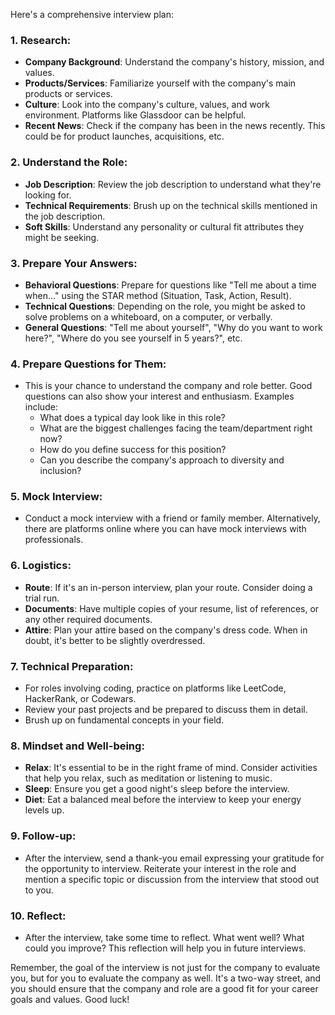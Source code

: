  Here's a comprehensive interview plan:

### 1. **Research**:
   - **Company Background**: Understand the company's history, mission, and values.
   - **Products/Services**: Familiarize yourself with the company's main products or services.
   - **Culture**: Look into the company's culture, values, and work environment. Platforms like Glassdoor can be helpful.
   - **Recent News**: Check if the company has been in the news recently. This could be for product launches, acquisitions, etc.

### 2. **Understand the Role**:
   - **Job Description**: Review the job description to understand what they're looking for.
   - **Technical Requirements**: Brush up on the technical skills mentioned in the job description.
   - **Soft Skills**: Understand any personality or cultural fit attributes they might be seeking.

### 3. **Prepare Your Answers**:
   - **Behavioral Questions**: Prepare for questions like "Tell me about a time when..." using the STAR method (Situation, Task, Action, Result).
   - **Technical Questions**: Depending on the role, you might be asked to solve problems on a whiteboard, on a computer, or verbally.
   - **General Questions**: "Tell me about yourself", "Why do you want to work here?", "Where do you see yourself in 5 years?", etc.

### 4. **Prepare Questions for Them**:
   - This is your chance to understand the company and role better. Good questions can also show your interest and enthusiasm. Examples include:
     - What does a typical day look like in this role?
     - What are the biggest challenges facing the team/department right now?
     - How do you define success for this position?
     - Can you describe the company's approach to diversity and inclusion?

### 5. **Mock Interview**:
   - Conduct a mock interview with a friend or family member. Alternatively, there are platforms online where you can have mock interviews with professionals.

### 6. **Logistics**:
   - **Route**: If it's an in-person interview, plan your route. Consider doing a trial run.
   - **Documents**: Have multiple copies of your resume, list of references, or any other required documents.
   - **Attire**: Plan your attire based on the company's dress code. When in doubt, it's better to be slightly overdressed.

### 7. **Technical Preparation**:
   - For roles involving coding, practice on platforms like LeetCode, HackerRank, or Codewars.
   - Review your past projects and be prepared to discuss them in detail.
   - Brush up on fundamental concepts in your field.

### 8. **Mindset and Well-being**:
   - **Relax**: It's essential to be in the right frame of mind. Consider activities that help you relax, such as meditation or listening to music.
   - **Sleep**: Ensure you get a good night's sleep before the interview.
   - **Diet**: Eat a balanced meal before the interview to keep your energy levels up.

### 9. **Follow-up**:
   - After the interview, send a thank-you email expressing your gratitude for the opportunity to interview. Reiterate your interest in the role and mention a specific topic or discussion from the interview that stood out to you.

### 10. **Reflect**:
   - After the interview, take some time to reflect. What went well? What could you improve? This reflection will help you in future interviews.

Remember, the goal of the interview is not just for the company to evaluate you, but for you to evaluate the company as well. It's a two-way street, and you should ensure that the company and role are a good fit for your career goals and values. Good luck!